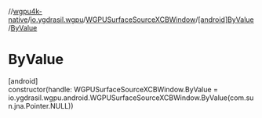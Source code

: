 //[wgpu4k-native](../../../../index.md)/[io.ygdrasil.wgpu](../../index.md)/[WGPUSurfaceSourceXCBWindow](../index.md)/[[android]ByValue](index.md)/[ByValue](-by-value.md)

# ByValue

[android]\
constructor(handle: WGPUSurfaceSourceXCBWindow.ByValue = io.ygdrasil.wgpu.android.WGPUSurfaceSourceXCBWindow.ByValue(com.sun.jna.Pointer.NULL))